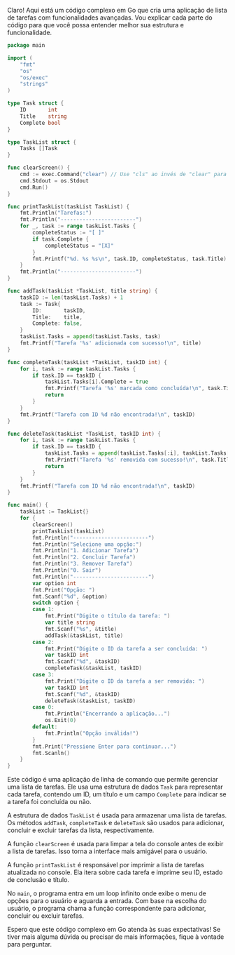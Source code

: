 Claro! Aqui está um código complexo em Go que cria uma aplicação de lista de tarefas com funcionalidades avançadas. Vou explicar cada parte do código para que você possa entender melhor sua estrutura e funcionalidade.

```go
package main

import (
	"fmt"
	"os"
	"os/exec"
	"strings"
)

type Task struct {
	ID       int
	Title    string
	Complete bool
}

type TaskList struct {
	Tasks []Task
}

func clearScreen() {
	cmd := exec.Command("clear") // Use "cls" ao invés de "clear" para sistemas Windows
	cmd.Stdout = os.Stdout
	cmd.Run()
}

func printTaskList(taskList TaskList) {
	fmt.Println("Tarefas:")
	fmt.Println("------------------------")
	for _, task := range taskList.Tasks {
		completeStatus := "[ ]"
		if task.Complete {
			completeStatus = "[X]"
		}
		fmt.Printf("%d. %s %s\n", task.ID, completeStatus, task.Title)
	}
	fmt.Println("------------------------")
}

func addTask(taskList *TaskList, title string) {
	taskID := len(taskList.Tasks) + 1
	task := Task{
		ID:       taskID,
		Title:    title,
		Complete: false,
	}
	taskList.Tasks = append(taskList.Tasks, task)
	fmt.Printf("Tarefa '%s' adicionada com sucesso!\n", title)
}

func completeTask(taskList *TaskList, taskID int) {
	for i, task := range taskList.Tasks {
		if task.ID == taskID {
			taskList.Tasks[i].Complete = true
			fmt.Printf("Tarefa '%s' marcada como concluída!\n", task.Title)
			return
		}
	}
	fmt.Printf("Tarefa com ID %d não encontrada!\n", taskID)
}

func deleteTask(taskList *TaskList, taskID int) {
	for i, task := range taskList.Tasks {
		if task.ID == taskID {
			taskList.Tasks = append(taskList.Tasks[:i], taskList.Tasks[i+1:]...)
			fmt.Printf("Tarefa '%s' removida com sucesso!\n", task.Title)
			return
		}
	}
	fmt.Printf("Tarefa com ID %d não encontrada!\n", taskID)
}

func main() {
	taskList := TaskList{}
	for {
		clearScreen()
		printTaskList(taskList)
		fmt.Println("------------------------")
		fmt.Println("Selecione uma opção:")
		fmt.Println("1. Adicionar Tarefa")
		fmt.Println("2. Concluir Tarefa")
		fmt.Println("3. Remover Tarefa")
		fmt.Println("0. Sair")
		fmt.Println("------------------------")
		var option int
		fmt.Print("Opção: ")
		fmt.Scanf("%d", &option)
		switch option {
		case 1:
			fmt.Print("Digite o título da tarefa: ")
			var title string
			fmt.Scanf("%s", &title)
			addTask(&taskList, title)
		case 2:
			fmt.Print("Digite o ID da tarefa a ser concluída: ")
			var taskID int
			fmt.Scanf("%d", &taskID)
			completeTask(&taskList, taskID)
		case 3:
			fmt.Print("Digite o ID da tarefa a ser removida: ")
			var taskID int
			fmt.Scanf("%d", &taskID)
			deleteTask(&taskList, taskID)
		case 0:
			fmt.Println("Encerrando a aplicação...")
			os.Exit(0)
		default:
			fmt.Println("Opção inválida!")
		}
		fmt.Print("Pressione Enter para continuar...")
		fmt.Scanln()
	}
}
```

Este código é uma aplicação de linha de comando que permite gerenciar uma lista de tarefas. Ele usa uma estrutura de dados `Task` para representar cada tarefa, contendo um ID, um título e um campo `Complete` para indicar se a tarefa foi concluída ou não.

A estrutura de dados `TaskList` é usada para armazenar uma lista de tarefas. Os métodos `addTask`, `completeTask` e `deleteTask` são usados para adicionar, concluir e excluir tarefas da lista, respectivamente.

A função `clearScreen` é usada para limpar a tela do console antes de exibir a lista de tarefas. Isso torna a interface mais amigável para o usuário.

A função `printTaskList` é responsável por imprimir a lista de tarefas atualizada no console. Ela itera sobre cada tarefa e imprime seu ID, estado de conclusão e título.

No `main`, o programa entra em um loop infinito onde exibe o menu de opções para o usuário e aguarda a entrada. Com base na escolha do usuário, o programa chama a função correspondente para adicionar, concluir ou excluir tarefas.

Espero que este código complexo em Go atenda às suas expectativas! Se tiver mais alguma dúvida ou precisar de mais informações, fique à vontade para perguntar.